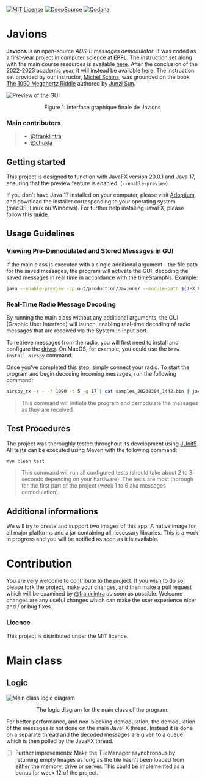 [![MIT License](https://img.shields.io/badge/License-MIT-green.svg)](https://choosealicense.com/licenses/mit/)
[![DeepSource](https://deepsource.io/gh/franklintra/Javions.svg/?label=resolved+issues&show_trend=false&token=CmvAJnWex2qCynvmZiepgXiK)](https://deepsource.io/gh/franklintra/Javions/?ref=repository-badge)
[![Qodana](https://github.com/franklintra/Javions/actions/workflows/Qodana_quality_tests.yml/badge.svg)](https://github.com/franklintra/Javions/actions/workflows/Qodana_quality_tests.yml)

# Javions

**Javions** is an open-source _ADS-B messages demodulator_. It was coded as a first-year project in computer science at **EPFL**. The instruction set along with the main course resources is available [here](https://cs108.epfl.ch). After the conclusion of the 2022-2023 academic year, it will instead be available [here](https://cs108.epfl.ch/archive/23).
The instruction set provided by our instructor, [Michel Schinz](https://people.epfl.ch/michel.schinz), was grounded on the book [The 1090 Megahertz Riddle](https://mode-s.org/decode) authored by [Junzi Sun](https://junzis.com/).

![Preview of the GUI](https://cs108.epfl.ch/p/i/javions-final;64.png)
<center>Figure 1: Interface graphique finale de Javions</center>

### Main contributors
>- [@franklintra](https://www.github.com/franklintra)
>- [@chukla](https://www.github.com/chukla)


## Getting started
This project is designed to function with JavaFX version 20.0.1 and Java 17, ensuring that the preview feature is enabled. (`--enable-preview`)

If you don't have Java 17 installed on your computer, please visit [Adoptium](https://adoptium.net/), and download the installer corresponding to your operating system (macOS, Linux ou Windows).
For further help installing JavaFX, please follow this [guide](https://cs108.epfl.ch/g/openjfx.html). 

## Usage Guidelines
### Viewing Pre-Demodulated and Stored Messages in GUI
If the main class is executed with a single additional argument - the file path for the saved messages, the program will activate the GUI, decoding the saved messages in real time in accordance with the timeStampNs.
Example:
```Bash
java --enable-preview -cp out/production/Javions/ --module-path ${JFX_PATH?} --add-modules javafx.controls ch.epfl.javions.gui.Main resources/messages_20230318_0915.bin
```


### Real-Time Radio Message Decoding

By running the main class without any additional arguments, the GUI (Graphic User Interface) will launch, enabling real-time decoding of radio messages that are received via the System.In input port. 

To retrieve messages from the radio, you will first need to install and configure the [driver](https://github.com/airspy/airspyone_host). On MacOS, for example, you could use the `brew install airspy` command. 

Once you've completed this step, simply connect your radio. To start the program and begin decoding incoming messages, run the following command:

```Bash
airspy_rx -r - -f 1090 -t 5 -g 17 | cat samples_20230304_1442.bin | java --enable-preview -cp out/production/Javions/ --module-path ${JFX_PATH?} --add-modules javafx.controls ch.epfl.javions.gui.Main
```

>This command will initiate the program and demodulate the messages as they are received.

## Test Procedures
The project was thoroughly tested throughout its development using [JUnit5](https://junit.org). All tests can be executed using Maven with the following command:
```Bash
mvn clean test
```
> This command will run all configured tests (should take about 2 to 3 seconds depending on your hardware). The tests are most thorough for the first part of the project (week 1 to 6 aka messages demodulation).

## Additional informations
We will try to create and support two images of this app. A native image for all major platforms and a jar containing all necessary libraries. This is a work in progress and you will be notified as soon as it is available.


# Contribution

You are very welcome to contribute to the project. If you wish to do so, please fork the project, make your changes, and then make a pull request which will be examined by [@franklintra](https://www.github.com/franklintra) as soon as possible.
Welcome changes are any useful changes which can make the user experience nicer and / or bug fixes.

### Licence
This project is distributed under the MIT licence.


# Main class
## Logic
![Main class logic diagram](https://showme.redstarplugin.com/s/ejxsYwHw)
<center>The logic diagram for the main class of the program. </center>

For better performance, and non-blocking demodulation, the demodulation of the messages is not done on the main JavaFX thread. Instead it is done on a separate thread and the decoded messages are given to a queue which is then polled by the JavaFX thread.
- [ ] Further improvements: Make the TileManager asynchronous by returning empty Images as long as the tile hasn't been loaded from either the memory, drive or server. This could be implemented as a bonus for week 12 of the project. 
